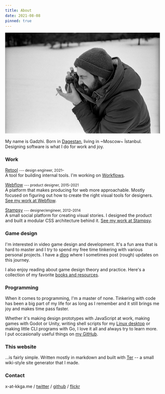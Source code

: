 ```yaml
---
title: About
date: 2021-08-08
pinned: true
---
```


![me](/img/about/leica.jpg)

My name is Gadzhi. Born in [Dagestan](https://wikipedia.org/wiki/Dagestan),
living in ~Moscow~ İstanbul. Designing software is what I do for work and joy.

### Work

[Retool](https://retool.com) <small>--- design engineer,
2021&ndash;</small><br/> A tool for building internal tools. I'm working on
[Workflows](https://retool.com/products/workflows/).

[Webflow](https://webflow.com) <small>--- product designer,
2015&ndash;2021</small>
<br/>A platform that makes producing for web more approachable. Mostly focused
on figuring out how to create the right visual tools for designers.
[See my work at Webflow](/work/webflow).

[Stampsy](https://stampsy.com) <small>--- designer/engineer,
2012&ndash;2014</small><br/>A small social platform for creating visual stories.
I designed the product and built a modular CSS architecture behind it.
[See my work at Stampsy](/work/stampsy).

### Game design

I'm interested in video game design and development. It's a fun area that is
hard to master and I try to spend my free time tinkering with various personal
projects. I have a [dlog](/dlog) where I sometimes post (rough) updates on this
journey.

I also enjoy reading about game design theory and practice. Here's a collection
of my favorite [books and resources](/notes/gamedesign-resources.md).

### Programming

When it comes to programming, I'm a master of none. Tinkering with code has been
a big part of my life for as long as I remember and it still brings me joy and
makes time pass faster.

Whether it's making design prototypes with JavaScript at work, making games with
Godot or Unity, writing shell scripts for my
[Linux desktop](https://github.com/kkga/dotfiles) or making little CLI programs
with Go, I love it all and always try to learn more. I put occasionally useful
things on [my GitHub](https://github.com/kkga).

### This website

...is fairly simple. Written mostly in markdown and built with
[Ter](https://ter.kkga.me) -- a small wiki-style site generator that I made.

### Contact

x-at-kkga.me / [twitter](https://twitter.com/kkga_) /
[github](https://github.com/kkga) / [flickr](https://flickr.com/gadzhi)
